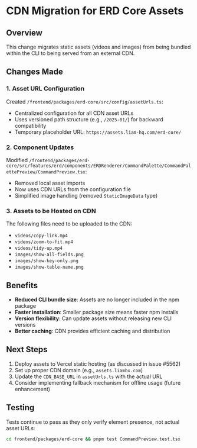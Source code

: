 # CDN Migration for ERD Core Assets

## Overview
This change migrates static assets (videos and images) from being bundled within the CLI to being served from an external CDN.

## Changes Made

### 1. Asset URL Configuration
Created `/frontend/packages/erd-core/src/config/assetUrls.ts`:
- Centralized configuration for all CDN asset URLs
- Uses versioned path structure (e.g., `/2025-01/`) for backward compatibility
- Temporary placeholder URL: `https://assets.liam-hq.com/erd-core/`

### 2. Component Updates
Modified `/frontend/packages/erd-core/src/features/erd/components/ERDRenderer/CommandPalette/CommandPalettePreview/CommandPreview.tsx`:
- Removed local asset imports
- Now uses CDN URLs from the configuration file
- Simplified image handling (removed `StaticImageData` type)

### 3. Assets to be Hosted on CDN
The following files need to be uploaded to the CDN:
- `videos/copy-link.mp4`
- `videos/zoom-to-fit.mp4`
- `videos/tidy-up.mp4`
- `images/show-all-fields.png`
- `images/show-key-only.png`
- `images/show-table-name.png`

## Benefits
- **Reduced CLI bundle size**: Assets are no longer included in the npm package
- **Faster installation**: Smaller package size means faster npm installs
- **Version flexibility**: Can update assets without releasing new CLI versions
- **Better caching**: CDN provides efficient caching and distribution

## Next Steps
1. Deploy assets to Vercel static hosting (as discussed in issue #5562)
2. Set up proper CDN domain (e.g., `assets.liambx.com`)
3. Update the `CDN_BASE_URL` in `assetUrls.ts` with the actual URL
4. Consider implementing fallback mechanism for offline usage (future enhancement)

## Testing
Tests continue to pass as they only verify element presence, not actual asset URLs:
```bash
cd frontend/packages/erd-core && pnpm test CommandPreview.test.tsx
```
